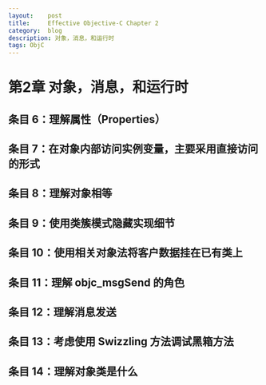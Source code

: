 ```yaml
---
layout:    post
title:     Effective Objective-C Chapter 2
category:  blog
description: 对象，消息，和运行时
tags: ObjC
---
```

# 第2章 对象，消息，和运行时


## 条目 6：理解属性（Properties）

## 条目 7：在对象内部访问实例变量，主要采用直接访问的形式

## 条目 8：理解对象相等

## 条目 9：使用类簇模式隐藏实现细节

## 条目 10：使用相关对象法将客户数据挂在已有类上

## 条目 11：理解 objc_msgSend 的角色

## 条目 12：理解消息发送

## 条目 13：考虑使用 Swizzling 方法调试黑箱方法

## 条目 14：理解对象类是什么